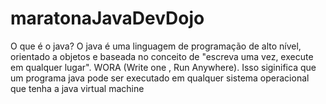 # maratonaJavaDevDojo
O que é o java?
O java é uma linguagem de programação de alto nível, orientado a objetos e baseada no conceito de "escreva uma vez, execute em qualquer lugar".
WORA (Write one , Run Anywhere). Isso siginifica que um programa java pode ser executado em qualquer sistema operacional que tenha a java virtual machine
